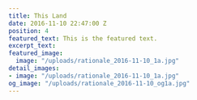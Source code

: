 ```yaml
---
title: This Land
date: 2016-11-10 22:47:00 Z
position: 4
featured_text: This is the featured text.
excerpt_text: 
featured_image:
  image: "/uploads/rationale_2016-11-10_1a.jpg"
detail_images:
- image: "/uploads/rationale_2016-11-10_1a.jpg"
og_image: "/uploads/rationale_2016-11-10_og1a.jpg"
---
```


